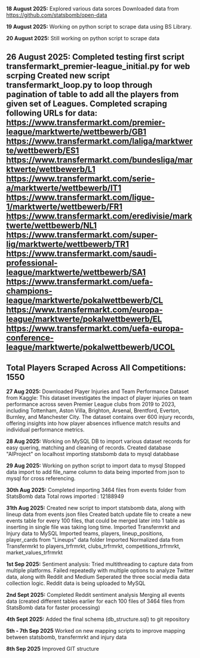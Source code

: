**18 August 2025:**
  Explored various data sorces
  Downloaded data from
  https://github.com/statsbomb/open-data

**19 August 2025:**
  Working on python script to scrape data using BS Library.

**20 August 2025:**
  Still working on python script to scrape data
  
**26 August 2025:**
  Completed testing first script transfermarkt_premier-league_initial.py for web scrping
  Created new script transfermarkt_loop.py to loop through pagination of table to add all the players from given set of Leagues.
  Completed scraping following URLs for data:
  https://www.transfermarkt.com/premier-league/marktwerte/wettbewerb/GB1
  https://www.transfermarkt.com/laliga/marktwerte/wettbewerb/ES1
  https://www.transfermarkt.com/bundesliga/marktwerte/wettbewerb/L1
  https://www.transfermarkt.com/serie-a/marktwerte/wettbewerb/IT1
  https://www.transfermarkt.com/ligue-1/marktwerte/wettbewerb/FR1
  https://www.transfermarkt.com/eredivisie/marktwerte/wettbewerb/NL1
  https://www.transfermarkt.com/super-lig/marktwerte/wettbewerb/TR1
  https://www.transfermarkt.com/saudi-professional-league/marktwerte/wettbewerb/SA1
  https://www.transfermarkt.com/uefa-champions-league/marktwerte/pokalwettbewerb/CL
  https://www.transfermarkt.com/europa-league/marktwerte/pokalwettbewerb/EL
  https://www.transfermarkt.com/uefa-europa-conference-league/marktwerte/pokalwettbewerb/UCOL
  ----------------------------------------------------------------------------------------------------------
  Total Players Scraped Across All Competitions: 1550
  ----------------------------------------------------------------------------------------------------------

**27 Aug 2025:**
  Downloaded Player Injuries and Team Performance Dataset from Kaggle:
      This dataset investigates the impact of player injuries on team performance across seven Premier League clubs from 2019 to 2023, including Tottenham, Aston Villa, Brighton, Arsenal, Brentford, Everton, Burnley, and Manchester City. The dataset contains over 600 injury records, offering insights into how player absences influence match results and individual performance metrics.

**28 Aug 2025:**
   Working on MySQL DB to import various dataset records for easy quering, matching and cleaning of records.
   Created database "AIProject" on localhost
   importing statsbomb data to mysql databbase

**29 Aug 2025:**
    Working on python script to import data to mysql
    Stopped data import to add file_name column to data being imported from json to mysql for cross referencing.

**30th Aug 2025:**
  Completed importing 3464 files from events folder from StatsBomb data
  Total rows imported : 12188949

**31th Aug 2025:**
  Created new script to import statsbomb data, along with lineup data from events json files
  Created batch update file to create a new events table for every 100 files, that could be merged later into 1 table as inserting in single file was taking long time.
  Imported Transfermrkt and Injury data to MySQL
  Imported teams, players, lineup_positions, player_cards from "Lineups" data folder
  Imported Normalized data from Transfermrkt to players_trfrmrkt, clubs_trfrmrkt, competitions_trfrmrkt, market_values_trfrmrkt

**1st Sep 2025:**
  Sentiment analysis: Tried multithreading to capture data from multiple platforms. Failed repeatedly with multiple options to analyze Twitter data, along with Reddit and Medium
  Seperated the three social media data collection logic.
  Reddit data is being uploaded to MySQL 

**2nd Sept 2025:**
  Completed Reddit sentiment analysis 
  Merging all events data (created different tables earlier for each 100 files of 3464 files from StatsBomb data for faster processing) 

**4th Sept 2025:**
  Added the final schema (db_structure.sql) to git repository

**5th - 7th Sep 2025**
  Worked on new mapping scripts to improve mapping between statsbomb, transfermrkt and injury data
  
**8th Sep 2025**
  Improved GIT structure
